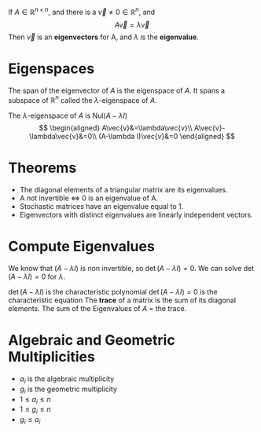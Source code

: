 If $A \in \mathbb{R}^{n \times n}$, and there is a $\vec{v} \ne 0 \in \mathbb{R}^n$, and 
$$A\vec{v}=\lambda \vec{v}$$
Then $\vec{v}$ is an **eigenvectors** for A, and $\lambda$ is the **eigenvalue**. 

# Eigenspaces
The span of the eigenvector of $A$ is the eigenspace of $A$. It spans a subspace of $\mathbb{R}^n$ called the $\lambda$-eigenspace of $A$.

The $\lambda$-eigenspace of $A$ is $\text{Nul}{(A-\lambda I)}$ 
$$
\begin{aligned}
A\vec{v}&=\lambda\vec{v}\\
A\vec{v}-\lambda\vec{v}&=0\\
(A-\lambda I)\vec{v}&=0
\end{aligned}
$$
# Theorems
- The diagonal elements of a triangular matrix are its eigenvalues.
- A not invertible $\Longleftrightarrow$ 0 is an eigenvalue of A.
- Stochastic matrices have an eigenvalue equal to 1.
- Eigenvectors with distinct eigenvalues are  linearly independent vectors.

# Compute Eigenvalues
We know that $(A-\lambda I)$ is non invertible, so $\det(A-\lambda I)=0$.
We can solve $\det(A-\lambda I)=0$ for $\lambda$.

$\det(A-\lambda I)$ is the characteristic polynomial
$\det(A-\lambda I)=0$ is the characteristic equation
The **trace** of a matrix is the sum of its diagonal elements.
The sum of the Eigenvalues of $A$ = the trace.

# Algebraic and Geometric Multiplicities
- $a_i$ is the algebraic multiplicity
- $g_i$ is the geometric multiplicity
- $1 \leq a_i \leq n$ 
- $1 \leq g_i \leq n$
- $g_i \leq a_i$
